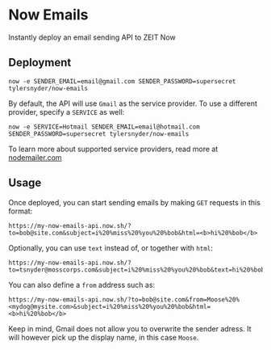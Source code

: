 # Now Emails
Instantly deploy an email sending API to ZEIT Now

## Deployment

```
now -e SENDER_EMAIL=email@gmail.com SENDER_PASSWORD=supersecret tylersnyder/now-emails
```

By default, the API will use `Gmail` as the service provider. To use a different provider, specify a `SERVICE` as well:

```
now -e SERVICE=Hotmail SENDER_EMAIL=email@hotmail.com SENDER_PASSWORD=supersecret tylersnyder/now-emails
```

To learn more about supported service providers, read more at [nodemailer.com](https://nodemailer.com/smtp/well-known/)

## Usage

Once deployed, you can start sending emails by making `GET` requests in this format:
```
https://my-now-emails-api.now.sh/?to=bob@site.com&subject=i%20%miss%20%you%20%bob&html=<b>hi%20%bob</b>
```

Optionally, you can use `text` instead of, or together with `html`:
```
https://my-now-emails-api.now.sh/?to=tsnyder@mosscorps.com&subject=i%20%miss%20%you%20%bob&text=hi%20%bob
```

You can also define a `from` address such as:
```
https://my-now-emails-api.now.sh/?to=bob@site.com&from=Moose%20%<mydog@mysite.com>&subject=i%20%miss%20%you%20%bob&html=<b>hi%20%bob</b>
```

Keep in mind, Gmail does not allow you to overwrite the sender adress. It will however pick up the display name, in this case `Moose`.